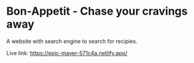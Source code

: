 # Bon-Appetit - Chase your cravings away
A website with search engine to search for recipies.

Live link: https://epic-mayer-571c4a.netlify.app/
